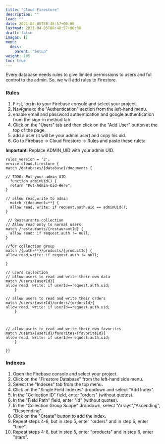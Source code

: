 ```yaml
---
title: "Cloud Firestore"
description: ""
lead: ""
date: 2021-04-05T08:48:57+00:00
lastmod: 2021-04-05T08:48:57+00:00
draft: false
images: []
menu:
  docs:
    parent: "Setup"
weight: 105
toc: true
---
```

Every database needs rules to give limited permissions to users and full
control to the admin. So, we will add rules to Firestore.

### Rules

1. First, log in to your Firebase console and select your project.
2. Navigate to the "Authentication" section from the left-hand menu.
3. enable email and password authentication and google authentication from the sign-in method tab.
3. Click on the "Users" tab and then click on the "Add User" button at the top of the page.
4. add a user (it will be your admin user) and copy his uid.
5. Go to Firebase → Cloud Firestore → Rules and paste these rules:

**Important**: Replace ADMIN_UID with your admin UID.

    rules_version = '2';
    ervice cloud.firestore {
    match /databases/{database}/documents {

    // TODO: Put your admin UID
      function adminUid() {
      return "Put-Admin-Uid-Here";
    }
    
    // allow read,write to admin
      match /{document=**} {
      allow read, write: if request.auth.uid == adminUid();
    }
    
     // Restaurants collection
    // Allow read only to normal users
    match /restaurants/{restaurantId} {
      allow read: if request.auth != null;
    }

    //for collection group
    match /{path=**}/products/{productId} {
    allow read,write: if request.auth != null;

    }
    
    // users collection
    // allow users to read and write their own data
    match /users/{userId}{
  	allow read, write: if userId==request.auth.uid;
		}
    
    // allow users to read and write their orders
    match /users/{userId}/orders/{ordersId}{
  	allow read, write: if userId==request.auth.uid;
		}
    
    
    
    // allow users to read and write their own favorites
    match /users/{userId}/favorites/{favoriteId}{
  	allow read, write: if userId==request.auth.uid;
		}
    
    }} 


### Indexes

1. Open the Firebase console and select your project.
2. Click on the "Firestore Database" from the left-hand side menu.
3. Select the "Indexes" tab from the top menu.
4. Click on the "Single Field Indexes" dropdown and select "Add Index".
5. In the "Collection ID" field, enter "orders" (without quotes).
6. In the "Field Path" field, enter "id" (without quotes).
7. In the "Collection Group Scope" dropdown, select "Arrays","Ascending", "Descending".
8. Click on the "Create" button to add the index.
9. Repeat steps 4-8, but in step 5, enter "orders" and in step 6, enter "time".
10. Repeat steps 4-8, but in step 5, enter "products" and in step 6, enter "stars".
